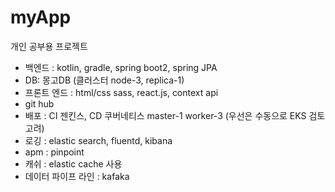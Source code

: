 # myApp

개인 공부용 프로젝트

- 백엔드 : kotlin, gradle, spring boot2, spring JPA
- DB: 몽고DB (클러스터 node-3, replica-1)
- 프론트 엔드 : html/css sass, react.js, context api 
- git hub 
- 배포 : CI 젠킨스, CD 쿠버네티스 master-1 worker-3 (우선은 수동으로 EKS 검토 고려)
- 로깅 : elastic search, fluentd, kibana
- apm : pinpoint
- 캐쉬 : elastic cache 사용
- 데이터 파이프 라인 : kafaka
